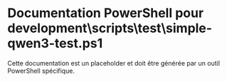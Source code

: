 # Documentation PowerShell pour development\scripts\test\simple-qwen3-test.ps1

Cette documentation est un placeholder et doit être générée par un outil PowerShell spécifique.
